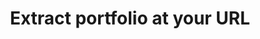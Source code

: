 ---
title: Extract portfolio at your URL
excerpt: >-
  Use this endpoint with multiple documents that are packaged into one file (a
  "portfolio"). For a list of supported file types, see [Supported file
  types](doc:file-types).

  Segments a portfolio file at the specified `document_url` into the specified
  document types (for example, 1099, w2, and bank_statement)

  and then runs extractions asynchronously for each document Sensible finds in
  the portfolio. Take the following steps.

  1. Run this endpoint.

  3. To retrieve the extraction, use a webhook, or use the extraction `id`
  returned in the  response to poll the GET documents/{id} endpoint.

  For more about extracting from portfolios, see [Multi-document
  extractions](doc:portfolio).
api:
  file: extraction.json
  operationId: provide-a-download-url-for-a-pdf-portfolio
deprecated: false
hidden: false
metadata:
  title: ''
  description: ''
  robots: index
next:
  description: ''
---